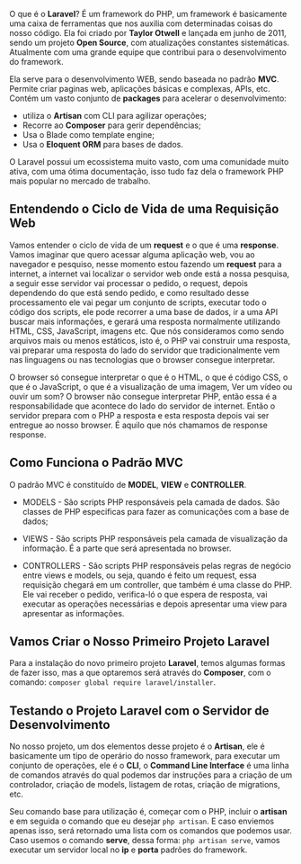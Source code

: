 
O que é o **Laravel**? É um framework do PHP, um framework é basicamente uma caixa de ferramentas que nos auxilia com determinadas coisas do nosso código. Ela foi criado por **Taylor Otwell** e lançada em junho de 2011, sendo um projeto **Open Source**, com atualizações constantes sistemáticas. Atualmente com uma grande equipe que contribui para o desenvolvimento do framework.

Ela serve para o desenvolvimento WEB, sendo baseada no padrão **MVC**. Permite criar paginas web, aplicações básicas e complexas, APIs, etc. Contém um vasto conjunto de **packages** para acelerar o desenvolvimento: 

- utiliza o **Artisan** com CLI para agilizar operações;
- Recorre ao **Composer** para gerir dependências;
- Usa o Blade como template engine;
- Usa o **Eloquent ORM** para bases de dados.

O Laravel possui um ecossistema muito vasto, com uma comunidade muito ativa, com uma ótima documentação, isso tudo faz dela o framework PHP mais popular no mercado de trabalho.


## Entendendo o Ciclo de Vida de uma Requisição Web

Vamos entender o ciclo de vida de um **request** e o que é uma **response**. Vamos imaginar que quero acessar alguma aplicação web, vou ao navegador e pesquiso, nesse momento estou fazendo um **request** para a internet, a internet vai localizar o servidor web onde está a nossa pesquisa, a seguir esse servidor vai processar o pedido, o request, depois dependendo do que está sendo pedido, e como resultado desse processamento ele vai pegar um conjunto de scripts, executar todo o código dos scripts, ele pode recorrer a uma base de dados, ir a uma API buscar mais informações, e gerará uma resposta normalmente utilizando HTML, CSS, JavaScript, imagens etc. Que nós consideramos como sendo arquivos mais ou menos estáticos, isto é, o PHP vai construir uma resposta, vai preparar uma resposta do lado do servidor que tradicionalmente vem nas linguagens ou nas tecnologias que o browser consegue interpretar.

O browser só consegue interpretar o que é o HTML, o que é código CSS, o que é o JavaScript, o que é a visualização de uma imagem, Ver um vídeo ou ouvir um som? O browser não consegue interpretar PHP, então essa é a responsabilidade que acontece do lado do servidor de internet. Então o servidor prepara com o PHP a resposta e esta resposta depois vai ser entregue ao nosso browser. É aquilo que nós chamamos de response response.

## Como Funciona o Padrão MVC

O padrão MVC é constituído de **MODEL**, **VIEW** e **CONTROLLER**. 

- MODELS - São scripts PHP responsáveis pela camada de dados. São classes de PHP especificas para fazer as comunicações com a base de dados;

- VIEWS - São scripts PHP responsáveis pela camada de visualização da informação. É a parte que será apresentada no browser.

- CONTROLLERS - São scripts PHP responsáveis pelas regras de negócio entre views e models, ou seja, quando é feito um request, essa requisição chegará em um controller, que também é uma classe do PHP. Ele vai receber o pedido, verifica-ló o que espera de resposta, vai executar as operações necessárias e depois apresentar uma view para apresentar as informações.

## Vamos Criar o Nosso Primeiro Projeto Laravel

Para a instalação do novo primeiro projeto **Laravel**, temos algumas formas de fazer isso, mas a que optaremos será através do **Composer**, com o comando: ```composer global require laravel/installer```.

## Testando o Projeto Laravel com o Servidor de Desenvolvimento

No nosso projeto, um dos elementos desse projeto é o **Artisan**, ele é basicamente um tipo de operário do nosso framework, para executar um conjunto de operações, ele é o **CLI**, o **Command Line Interface** é uma linha de comandos através do qual podemos dar instruções para a criação de um controlador, criação de models, listagem de rotas, criação de migrations, etc.

Seu comando base para utilização é, começar com o PHP, incluir o **artisan** e em seguida o comando que eu desejar ```php artisan```. E caso enviemos apenas isso, será retornado uma lista com os comandos que podemos usar. Caso usemos o comando **serve**, dessa forma: ```php artisan serve```, vamos executar um servidor local no **ip** e **porta** padrões do framework.